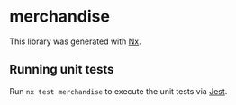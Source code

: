 # merchandise

This library was generated with [Nx](https://nx.dev).

## Running unit tests

Run `nx test merchandise` to execute the unit tests via [Jest](https://jestjs.io).
